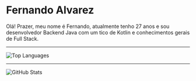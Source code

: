 # Fernando Alvarez

Olá! Prazer, meu nome é Fernando, atualmente tenho 27 anos e sou desenvolvedor Backend Java com um tico de Kotlin e conhecimentos gerais de Full Stack.

<hr>

![Top Languages](https://github-readme-stats-git-masterrstaa-rickstaa.vercel.app/api/top-langs/?username=FernandoAlvarez28&theme=catppuccin_latte)

<hr>

![GitHub Stats](https://github-readme-stats.vercel.app/api?username=FernandoAlvarez28&theme=catppuccin_latte)
